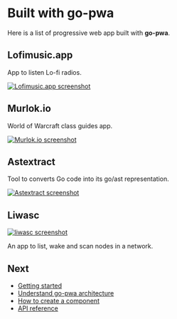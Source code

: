 # Built with go-pwa

Here is a list of progressive web app built with **go-pwa**.

## Lofimusic.app

App to listen Lo-fi radios.

[![Lofimusic.app screenshot](https://lofimusic.app/web/covers/lofimusic.png)](https://lofimusic.app)

## Murlok.io

World of Warcraft class guides app.

[![Murlok.io screenshot](https://storage.googleapis.com/murlok-v2.appspot.com/app/web/murlokio.png)](https://murlok.io)

## Astextract

Tool to converts Go code into its go/ast representation.

[![Astextract screenshot](/web/images/astextract.png)](https://lu4p.github.io/astextract)

## Liwasc

[![liwasc screenshot](/web/images/liwasc.png)](https://pojntfx.github.io/liwasc)

An app to list, wake and scan nodes in a network.

## Next

- [Getting started](/getting-started)
- [Understand go-pwa architecture](/architecture)
- [How to create a component](/components)
- [API reference](/reference)
